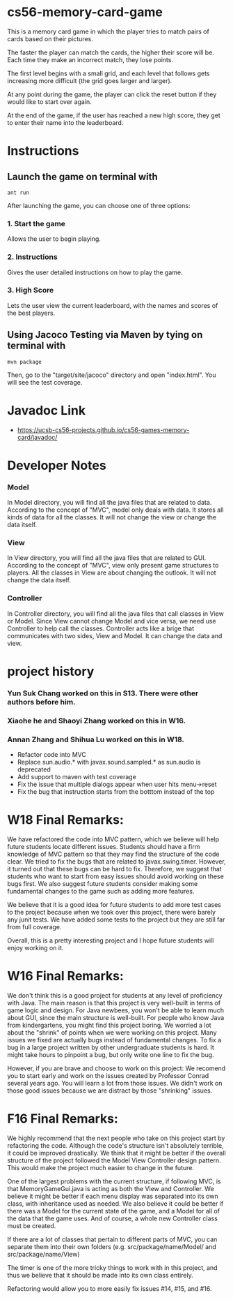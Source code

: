 cs56-memory-card-game
=====================

This is a memory card game in which the player tries to match pairs of cards
based on their pictures.

The faster the player can match the cards, the higher their score will be.
Each time they make an incorrect match, they lose points.

The first level begins with a small grid, and each level that follows gets
increasing more difficult (the grid goes larger and larger).

At any point during the game, the player can click the reset button if they
would like to start over again.

At the end of the game, if the user has reached a new high score, they get
to enter their name into the leaderboard.



Instructions
============
## Launch the game on terminal with
```
ant run
```

After launching the game, you can choose one of three options:

### 1. Start the game
Allows the user to begin playing.

### 2. Instructions
Gives the user detailed instructions on how to play the game.

### 3. High Score
Lets the user view the current leaderboard, with the names and scores of the best players.

## Using Jacoco Testing via Maven by tying on terminal with
```
mvn package
```

Then, go to the "target/site/jacoco" directory and open "index.html". You will see the test coverage.


Javadoc Link
===============
- https://ucsb-cs56-projects.github.io/cs56-games-memory-card/javadoc/


Developer Notes
===============

### Model
In Model directory, you will find all the java files that are related to data. 
According to the concept of "MVC", model only deals with data.
It stores all kinds of data for all the classes.
It will not change the view or change the data itself.

### View
In View directory, you will find all the java files that are related to GUI.
According to the concept of "MVC", view only present game structures to players.
All the classes in View are about changing the outlook.
It will not change the data itself.

### Controller
In Controller directory, you will find all the java files that call classes in View or Model.
Since View cannot change Model and vice versa, we need use Controller to help call the classes.
Controller acts like a brige that communicates with two sides, View and Model.
It can change the data and view.



project history
===============
### Yun Suk Chang worked on this in S13.  There were other authors before him.
### Xiaohe he and Shaoyi Zhang worked on this in W16.
### Annan Zhang and Shihua Lu worked on this in W18.
  - Refactor code into MVC
  - Replace sun.audio.* with javax.sound.sampled.* as sun.audio is deprecated
  - Add support to maven with test coverage
  - Fix the issue that multiple dialogs appear when user hits menu->reset
  - Fix the bug that instruction starts from the botttom instead of the top

# W18 Final Remarks:
We have refactored the code into MVC pattern, which we believe will help future students locate different issues.
Students should have a firm knowledge of MVC pattern so that they may find the structure of the code clear.
We tried to fix the bugs that are related to javax.swing.timer. However, it turned out that these bugs can be hard to fix.
Therefore, we suggest that students who want to start from easy issues should avoid working on these bugs first.
We also suggest future students consider making some fundamental changes to the game such as adding more features.

We believe that it is a good idea for future students to add more test cases to the project because when we took over this project, there were barely any junit tests. 
We have added some tests to the project but they are still far from full coverage.

Overall, this is a pretty interesting project and I hope future students will enjoy working on it.


# W16 Final Remarks:
We don't think this is a good project for students at any level of proficiency with Java.
The main reason is that this project is very well-built in terms of game logic and design.
For Java newbees, you won't be able to learn much about GUI, since the main structure is well-built.
For people who know Java from kindergartens, you might find this project boring.
We worried a lot about the "shrink" of points when we were working on this project.
Many issues we fixed are actually bugs instead of fundamental changes.
To fix a bug in a large project written by other undergraduate students is hard.
It might take hours to pinpoint a bug, but only write one line to fix the bug.

However, if you are brave and choose to work on this project:
We recomend you to start early and work on the issues created by Professor Conrad several years ago.
You will learn a lot from those issues. We didn't work on those good issues because we are distract by those "shrinking" issues.

# F16 Final Remarks:
We highly recommend that the next people who take on this project start by refactoring the code.
Although the code's structure isn't absolutely terrible, it could be improved drastically.
We think that it might be better if the overall structure of the project followed the
Model View Controller design pattern. This would make the project much easier to change in the future.

One of the largest problems with the current structure, if following MVC, is that MemoryGameGui.java is acting as
both the View and Controller. We believe it might be better if each menu display was separated into its own class, with
inheritance used as needed. We also believe it could be better if there was a Model for the current state of the game,
and a Model for all of the data that the game uses. And of course, a whole new Controller class must be created.

If there are a lot of classes that pertain to different parts of MVC, you can separate them into their own folders
(e.g. src/package/name/Model/ and src/package/name/View)

The timer is one of the more tricky things to work with in this project, and thus we believe that it should be made
into its own class entirely.

Refactoring would allow you to more easily fix issues #14, #15, and #16.
